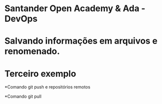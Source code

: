 # Santander Open Academy & Ada - DevOps

# Salvando informações em arquivos e renomenado. 

# Terceiro exemplo 

*Comando git push e repositórios remotos

*Comando git pull 
